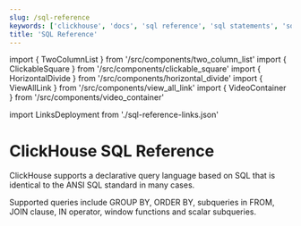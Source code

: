 ```yaml
---
slug: /sql-reference
keywords: ['clickhouse', 'docs', 'sql reference', 'sql statements', 'sql', 'syntax']
title: 'SQL Reference'
---
```


import { TwoColumnList } from '/src/components/two_column_list'
import { ClickableSquare } from '/src/components/clickable_square'
import { HorizontalDivide } from '/src/components/horizontal_divide'
import { ViewAllLink } from '/src/components/view_all_link'
import { VideoContainer } from '/src/components/video_container'

import LinksDeployment from './sql-reference-links.json'

# ClickHouse SQL Reference

ClickHouse supports a declarative query language based on SQL that is identical to the ANSI SQL standard in many cases.

Supported queries include GROUP BY, ORDER BY, subqueries in FROM, JOIN clause, IN operator, window functions and scalar subqueries.

<HorizontalDivide />

<TwoColumnList items={LinksDeployment} />